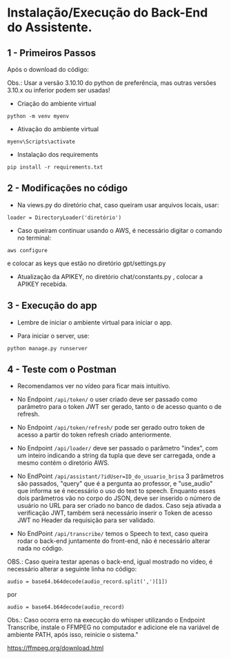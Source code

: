 # Instalação/Execução do Back-End do Assistente.

## 1 - Primeiros Passos

Após o download  do código:

Obs.: Usar a versão 3.10.10 do python de preferência, mas outras versões 3.10.x ou inferior podem ser usadas!

- Criação do ambiente virtual

``` python -m venv myenv ```

- Ativação do ambiente virtual

``` myenv\Scripts\activate ```

- Instalação dos requirements

``` pip install -r requirements.txt ```

## 2 - Modificações no código

- Na views.py do diretório chat, caso queiram usar arquivos locais, usar:

``` loader = DirectoryLoader('diretório') ```

- Caso queiram continuar usando o AWS, é necessário digitar o comando no terminal:

``` aws configure ```

e colocar as keys que estão no diretório gpt/settings.py

- Atualização da APIKEY, no diretório chat/constants.py , colocar a APIKEY recebida.

## 3 - Execução do app

- Lembre de iniciar o ambiente virtual para iniciar o app.

- Para iniciar o server, use:

``` python manage.py runserver ```

## 4 - Teste com o Postman

- Recomendamos ver no vídeo para ficar mais intuitivo.

- No Endpoint ```/api/token/``` o user criado deve ser passado como parâmetro para o token JWT ser gerado, tanto o de acesso quanto o de refresh.

- No Endpoint ```/api/token/refresh/``` pode ser gerado outro token de acesso a partir do token refresh criado anteriormente.

- No Endpoint ```/api/loader/``` deve ser passado o parâmetro "index", com um inteiro indicando a string da tupla que deve ser carregada, onde a mesmo contém o diretório AWS.

- No EndPoint ```/api/assistant/?idUser=ID_do_usuario_brisa``` 3 parâmetros são passados, "query" que é a pergunta ao professor, e "use_audio" que informa se é necessário o uso do text to speech. Enquanto esses dois parâmetros vão no corpo do JSON, deve ser inserido o número de usuário no URL para ser criado no banco de dados. Caso seja ativada a verificação JWT, também será necessário inserir o Token de acesso JWT no Header da requisição para ser validado.

- No EndPoint ```/api/transcribe/``` temos o Speech to text, caso queira rodar o back-end juntamente do front-end, não é necessário alterar nada no código.

OBS.: Caso queira testar apenas o back-end, igual mostrado no vídeo, é necessário alterar a seguinte linha no código:

``` audio = base64.b64decode(audio_record.split(',')[1]) ```

por

``` audio = base64.b64decode(audio_record) ```

Obs.: Caso ocorra erro na execução do whisper utilizando o Endpoint Transcribe, instale o FFMPEG no computador e adicione ele na variável de ambiente PATH, após isso, reinicie o sistema."

https://ffmpeg.org/download.html 
